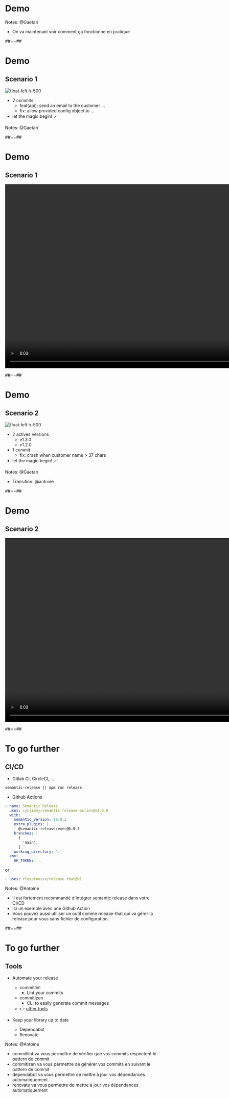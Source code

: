 <!-- .slide: class="transition bg-pink" -->
# Demo

Notes: @Gaetan
* On va maintenant voir comment ça fonctionne en pratique

##==##
# Demo
## Scenario 1

![float-left h-500](./assets/images/demo_git_tree_1.png)

* 2 commits
  * feat(api): send an email to the customer ...
  * fix: allow provided config object to ...
* let the magic begin! 🪄
<!-- .element: class="list-fragment" -->

Notes: @Gaetan

##==##
# Demo
## Scenario 1

<video style="padding:auto" height="600px" controls src="./assets/videos/demo1.mp4"></video>

##==##
# Demo
## Scenario 2

![float-left h-500](./assets/images/demo_git_tree_2.png)

* 2 actives versions
  * v1.3.0
  * v1.2.0
* 1 commit
  * fix: crash when customer name > 37 chars
* let the magic begin! 🪄
<!-- .element: class="list-fragment" -->

Notes: @Gaetan
* Transition: @antoine

##==##
# Demo
## Scenario 2

<video style="padding:auto" height="600px" controls src="./assets/videos/demo2.mp4"></video>

##==##
# To go further
## CI/CD

* Gitlab CI, CircleCI, ...

```bash
semantic-release || npm run release
```

* Github Actions

```yaml
- name: Semantic Release
  uses: cycjimmy/semantic-release-action@v3.0.0
  with:
    semantic_version: 19.0.2
    extra_plugins: |
      @semantic-release/exec@6.0.3
    branches: |
      [
        'main', 
      ]
    working_directory: '.'
  env:
    GH_TOKEN: ...
```

or

```yaml
- uses: rlespinasse/release-that@v1
```

Notes: @Antoine
* Il est fortement recommandé d'intégrer semantic release dans votre CI/CD
* Ici un exemple avec une Github Action
* Vous pouvez aussi utiliser un outil comme release-that qui va gérer la release pour vous sans fichier de configuration.

##==##
# To go further
## Tools

* Automate your release
  * commitlint
    * Lint your commits
  * commitizen
    * CLI to easily generate commit messages
  * 👉 [other tools](https://www.conventionalcommits.org/en/about/#tooling-for-conventional-commits)

* Keep your library up to date
  * Dependabot
  * Renovate

Notes: @Antoine
* commitlint va vous permettre de vérifier que vos commits respectent le pattern de commit
* commitizen va vous permettre de générer vos commits en suivant le pattern de commit
* dependabot va vous permettre de mettre à jour vos dépendances automatiquement
* renovate va vous permettre de mettre à jour vos dépendances automatiquement

